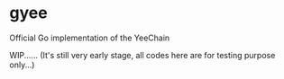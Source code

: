 # gyee

Official Go implementation of the YeeChain

WIP......
(It's still very early stage, all codes here are for testing purpose only...)
